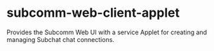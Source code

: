 subcomm-web-client-applet
============================

Provides the Subcomm Web UI with a service Applet for creating and managing Subchat chat connections.
